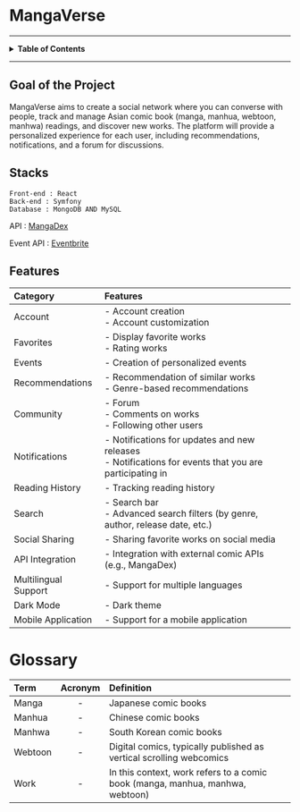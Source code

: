 # MangaVerse

---

<details>
<summary><strong id="table_of_contents">Table of Contents</strong></summary>

-   [Goal](#Goal_of_the_Project)
-   [Stacks](#stacks)
-   [Features](#features)
-   [Glossary](#glossary) 

</details>

---

## Goal of the Project 

MangaVerse aims to create a social network where you can converse with people, track and manage Asian comic book (manga, manhua, webtoon, manhwa) readings, and discover new works. The platform will provide a personalized experience for each user, including recommendations, notifications, and a forum for discussions.

    

## Stacks 

    Front-end : React
    Back-end : Symfony 
    Database : MongoDB AND MySQL

    
API : [MangaDex](https://api.mangadex.org/docs/)  

Event API : [Eventbrite](https://www.eventbrite.com/platform/api)


## Features

| Category | Features |
|:---       |:---             |
| Account    | - Account creation<br>- Account customization |
| Favorites   | - Display favorite works<br>- Rating works<br> |
| Events | - Creation of personalized events |
| Recommendations | - Recommendation of similar works<br>- Genre-based recommendations |
| Community | - Forum<br>- Comments on works<br>- Following other users |
| Notifications | - Notifications for updates and new releases<br>- Notifications for events that you are participating in |
| Reading History | - Tracking reading history |
| Search | - Search bar<br>- Advanced search filters (by genre, author, release date, etc.) |
| Social Sharing | - Sharing favorite works on social media |
| API Integration | - Integration with external comic APIs (e.g., MangaDex) |
| Multilingual Support | - Support for multiple languages |
| Dark Mode | - Dark theme |
| Mobile Application | - Support for a mobile application |


# Glossary

| **Term** | **Acronym** | **Definition** |
|:---      |:---:    |:---                |
|  Manga   |-        |  Japanese comic books       |
|  Manhua  |-        |  Chinese comic books        |
|  Manhwa  |-        |  South Korean comic books   |
|  Webtoon |-        |  Digital comics, typically published as vertical scrolling webcomics        |
|  Work    |-        |  In this context, work refers to a comic book (manga, manhua, manhwa, webtoon)       |